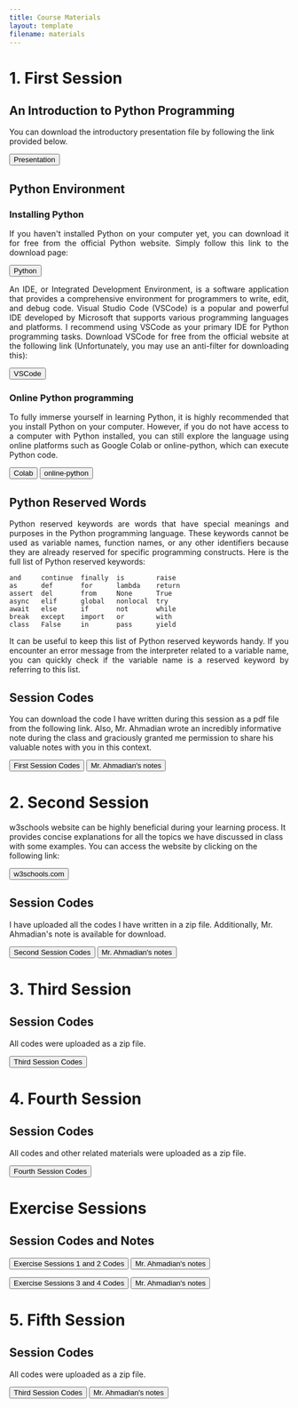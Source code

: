 ```yaml
---
title: Course Materials
layout: template
filename: materials
--- 
```


  
# 1. First Session

## An Introduction to Python Programming

You can download the introductory presentation file by following the link provided below.

<a href="https://drive.google.com/file/d/1CccpPF6sBml0l_dvmNUv2NnlsVDffva-/view?usp=sharing" target="_blank"><button>Presentation</button></a>


## Python Environment

### Installing Python

<p style='text-align: justify;'>
If you haven't installed Python on your computer yet, you can download it for free from the official Python website. Simply follow this link to the download page:
</p>

<a href="https://www.python.org/downloads/" target="_blank"><button>Python</button></a>

<p style='text-align: justify;'>
An IDE, or Integrated Development Environment, is a software application that provides a comprehensive environment for programmers to write, edit, and debug code. Visual Studio Code (VSCode) is a popular and powerful IDE developed by Microsoft that supports various programming languages and platforms. I recommend using VSCode as your primary IDE for Python programming tasks. Download VSCode for free from the official website at the following link (Unfortunately, you may use an anti-filter for downloading this):
</p>

<a href="https://code.visualstudio.com/download#" target="_blank"><button>VSCode</button></a>


### Online Python programming

<p style='text-align: justify;'>
To fully immerse yourself in learning Python, it is highly recommended that you install Python on your computer. However, if you do not have access to a computer with Python installed, you can still explore the language using online platforms such as Google Colab or online-python, which can execute Python code.
</p>

<a href="https://colab.research.google.com/notebooks/intro.ipynb" target="_blank"><button>Colab</button></a>    <a href="https://www.online-python.com/" target="_blank"><button>online-python</button></a>


## Python Reserved Words

<p style='text-align: justify;'>
Python reserved keywords are words that have special meanings and purposes in the Python programming language. These keywords cannot be used as variable names, function names, or any other identifiers because they are already reserved for specific programming constructs. Here is the full list of Python reserved keywords:
</p>

```
and     continue  finally  is        raise
as      def       for      lambda    return
assert  del       from     None      True
async   elif      global   nonlocal  try
await   else      if       not       while
break   except    import   or        with
class   False     in       pass      yield
```
<p style='text-align: justify;'>
It can be useful to keep this list of Python reserved keywords handy. If you encounter an error message from the interpreter related to a variable name, you can quickly check if the variable name is a reserved keyword by referring to this list.
</p>


## Session Codes

You can download the code I have written during this session as a pdf file from the following link. Also, Mr. Ahmadian wrote an incredibly informative note during the class and graciously granted me permission to share his valuable notes with you in this context.


<a href="https://drive.google.com/file/d/1qKnRFhXfczWBRTH1ikJcpXQz1BQNdmYR/view?usp=sharing" target="_blank"><button>First Session Codes</button></a>   <a href="https://drive.google.com/file/d/1Dc44QV9QSC7XrqOawGmSRsVa0oTXQaDo/view?usp=sharing
" target="_blank"><button>Mr. Ahmadian's notes</button></a>


# 2. Second Session

w3schools website can be highly beneficial during your learning process. It provides concise explanations for all the topics we have discussed in class with some examples. You can access the website by clicking on the following link:

<a href="https://www.w3schools.com/python/default.asp" target="_blank"><button>w3schools.com</button></a>


## Session Codes

I have uploaded all the codes I have written in a zip file. Additionally, Mr. Ahmadian's note is available for download.

<a href="https://drive.google.com/file/d/1f09Iv-ZF6X9vcKoAce6wLiUYTAqAtiRk/view?usp=sharing" target="_blank"><button>Second Session Codes</button></a>   <a href="https://drive.google.com/file/d/1r9qTqilTf8NQu0U7xDyvYm8ayN_7HPBY/view?usp=sharing" target="_blank"><button>Mr. Ahmadian's notes</button></a>



# 3. Third Session

## Session Codes

All codes were uploaded as a zip file.

<a href="https://drive.google.com/file/d/1SI7c-YdeDEvroZz9m29N3t754LgE-GTt/view?usp=sharing" target="_blank"><button>Third Session Codes</button></a>


# 4. Fourth Session

## Session Codes

All codes and other related materials were uploaded as a zip file.

<a href="https://drive.google.com/file/d/14STrXiNuPViLR7glQ5Z79PBJKq3O6Psy/view?usp=sharing" target="_blank"><button>Fourth Session Codes</button></a>

# Exercise Sessions

## Session Codes and Notes

<a href="https://drive.google.com/file/d/1rVaHwsHf1ay8_A3M8mIHAEQtKl2Vrv7O/view?usp=sharing" target="_blank"><button>Exercise Sessions 1 and 2 Codes</button></a> <a href="https://drive.google.com/file/d/1NcczipgceGW2nEoF-u8Nsn83bW5Moieu/view?usp=sharing" target="_blank"><button>Mr. Ahmadian's notes</button></a> 


<a href="https://drive.google.com/file/d/1zJZ2Gj47ivufe5sB5S240FIOaepBWXIH/view?usp=sharing" target="_blank"><button>Exercise Sessions 3 and 4 Codes</button></a> <a href="https://drive.google.com/file/d/1uFwkAbNC3U9XEmuSaCGz5ZD0ggGGoUIQ/view?usp=sharing" target="_blank"><button>Mr. Ahmadian's notes</button></a> 


# 5. Fifth Session

## Session Codes

All codes were uploaded as a zip file.

<a href="https://drive.google.com/file/d/13SmeEwNbadLpAQczNpXRSYRiaC-EAQAt/view?usp=sharing" target="_blank"><button>Third Session Codes</button></a> <a href="https://drive.google.com/file/d/1p1IQmkMpvH7VeDPqvaD4_S4s-0x-6MbF/view?usp=sharing" target="_blank"><button>Mr. Ahmadian's notes</button></a> 

